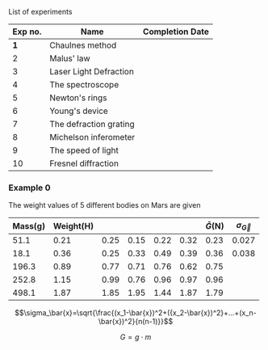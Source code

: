 List of experiments

| Exp no. | Name                   | Completion Date |
| ------- | ---------------------- | --------------- |
| **1**   | Chaulnes method        |                 |
| 2       | Malus' law             |                 |
| 3       | Laser Light Defraction |                 |
| 4       | The spectroscope       |                 |
| 5       | Newton's rings         |                 |
| 6       | Young's device         |                 |
| 7       | The defraction grating |                 |
| 8       | Michelson inferometer  |                 |
| 9       | The speed of light     |                 |
| 10      | Fresnel diffraction    |                 |
### Example 0
The weight values of 5 different bodies on Mars are given

| Mass(g) | Weight(H) |      |      |      |      | $\bar{G}$(N) | $\sigma_\vec{G}$ |
| ------- | --------- | ---- | ---- | ---- | ---- | ------------ | ---------------- |
| 51.1    | 0.21      | 0.25 | 0.15 | 0.22 | 0.32 | 0.23         | 0.027            |
| 18.1    | 0.36      | 0.25 | 0.33 | 0.49 | 0.39 | 0.36         | 0.038            |
| 196.3   | 0.89      | 0.77 | 0.71 | 0.76 | 0.62 | 0.75         |                  |
| 252.8   | 1.15      | 0.99 | 0.76 | 0.96 | 0.97 | 0.96         |                  |
| 498.1   | 1.87      | 1.85 | 1.95 | 1.44 | 1.87 | 1.79         |                  |

$$\sigma_\bar{x}=\sqrt{\frac{(x_1-\bar{x})^2+({x_2-\bar{x})^2}+...+(x_n-\bar{x})^2}{n(n-1)}}$$

$$G=g\cdot m$$
